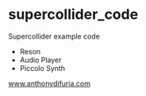 # supercollider_code
Supercollider example code

- Reson
- Audio Player
- Piccolo Synth

www.anthonydifuria.com
